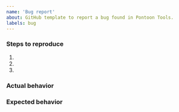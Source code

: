 ```yaml
---
name: 'Bug report'
about: GitHub template to report a bug found in Pontoon Tools.
labels: bug
---
```

<!--
This should ease you reporting a bug in Pontoon Tools.
If you do not want to follow the template, or if there is a field you do not want to fill, simply delete it.
-->

### Steps to reproduce
<!-- How to get into the situation where something does not work. What have you done before you noticed the bug. -->
1.
2.
3.

### Actual behavior
<!-- What has happened you did not expected. -->

### Expected behavior
<!-- What do you think should happen instead. -->
